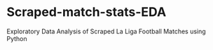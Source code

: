 # Scraped-match-stats-EDA
Exploratory Data Analysis of Scraped La Liga Football Matches using Python
